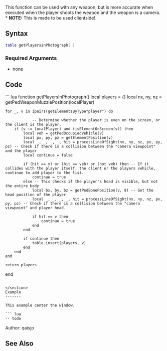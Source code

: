 This function can be used with any weapon, but is more accurate when executed when the player shoots the weapon and the weapon is a camera.
\* **NOTE:** This is made to be used clientside!.

Syntax
------

``` lua
table getPlayersInPhotograph( )
```

### Required Arguments

-   none

Code
----

<section name="Clientside script" class="client" show="true">
``` lua
function getPlayersInPhotograph()
    local players = {}
    local nx, ny, nz = getPedWeaponMuzzlePosition(localPlayer)
    
    for _, v in ipairs(getElementsByType"player") do
               
                -- Determine whether the player is even on the screen, or the client is the player.
        if (v ~= localPlayer) and (isElementOnScreen(v)) then
            local veh = getPedOccupiedVehicle(v)
            local px, py, pz = getElementPosition(v)
            local _, _, _, _, hit = processLineOfSight(nx, ny, nz, px, py, pz) -- Check if there is a collision between the "camera viewpoint" and the player
            local continue = false
            
            if (hit == v) or (hit == veh) or (not veh) then -- If it collides with the player itself, the client or the players vehicle, continue to add player to the list.
                continue = true
            else -- This checks if the player's head is visible, but not the entire body
                local bx, by, bz = getPedBonePosition(v, 8) -- Get the head position of the player
                local _, _, _, _, hit = processLineOfSight(nx, ny, nz, px, py, pz) -- Check if there is a collision between the "camera viewpoint" and player head.
                
                if hit == v then
                    continue = true
                end
            end
            
            if continue then
                table.insert(players, v)
            end
        end
    end
    
    return players
end
```

</section>
Example
-------

This example center the window.

``` lua
-- todo
```

Author: qaisjp

See Also
--------
